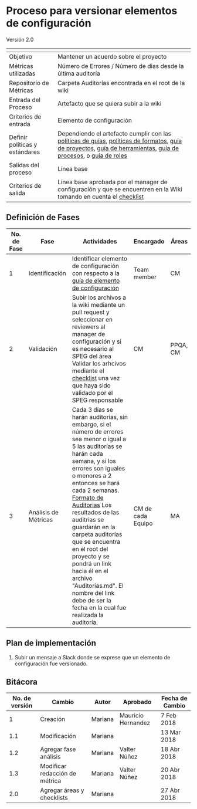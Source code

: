 # Proceso para versionar elementos de configuración
Versión 2.0


[]() | []()  
--|--
Objetivo| Mantener un acuerdo sobre el proyecto
Métricas utilizadas | Número de Errores / Número de dias desde la última auditoría
Repositorio de Métricas | Carpeta Auditorías encontrada en el root de la wiki
Entrada del Proceso | Artefacto que se quiera subir a la wiki
Criterios de entrada | Elemento de configuración
Definir políticas y estándares | Dependiendo el artefacto cumplir con las [políticas de guías](https://github.com/CaveLabs-1/Wiki/blob/master/Calidad/Politicas%20Generales/Politicas%20Guias.md), [políticas de formatos](https://github.com/CaveLabs-1/Wiki/blob/master/Calidad/Politicas%20Generales/Politicas%20Formatos.md), [guía de proyectos](https://github.com/CaveLabs-1/Wiki/blob/master/Configuracion/Guias/Guia%20Proyecto.md), [guía de herramientas](https://github.com/CaveLabs-1/Wiki/blob/master/Configuracion/Guias/Guia%20Herramientas.md), [guía de procesos](https://github.com/CaveLabs-1/Wiki/blob/master/Configuracion/Guias/Guia%20Procesos.md), o [guía de roles](https://github.com/CaveLabs-1/Wiki/blob/master/Configuracion/Guias/Guia%20Roles.md)
Salidas del proceso | Línea base
Criterios de salida | Línea base aprobada por el manager de configuración y que se encuentren en la Wiki tomando en cuenta el [checklist](https://docs.google.com/spreadsheets/d/18sip07IcwXP1hOEYeHXHiEgInX6_O9oWMhLfAf98j-c/edit?usp=sharing)

## Definición de Fases
No. de Fase | Fase | Actividades | Encargado | Áreas
------------|------|-------------|-----------|-------
1 | Identificación | Identificar elemento de configuración con respecto a la [guía de elemento de configuración](https://github.com/CaveLabs-1/Wiki/blob/master/Configuracion/Guias/Guia%20Configuration%20Item.md) | Team member | CM
2 | Validación | Subir los archivos a la wiki mediante un pull request y seleccionar en reviewers al manager de configuración y si es necesario al SPEG del área </br> Validar los arhcivos mediante el [checklist](https://docs.google.com/spreadsheets/d/18sip07IcwXP1hOEYeHXHiEgInX6_O9oWMhLfAf98j-c/edit?usp=sharing) una vez que haya sido validado por el SPEG responsable | CM | PPQA, CM
3 | Análisis de Métricas | Cada 3 días se harán auditorias, sin embargo, si el número de errores sea menor o igual a 5 las auditorías se harán cada semana, y si los errores son iguales o menores a 2 entonces se hará cada 2 semanas. [Formato de Auditorias](https://github.com/CaveLabs-1/Wiki/blob/master/Configuracion/Auditor%C3%ADa%20Configuraci%C3%B3n.xlsx) Los resultados de las auditrias se guardarán en la carpeta auditorias que se encuentra en el root del proyecto y se pondrá un link hacia él en el archivo "Auditorias.md". El nombre del link debe de ser la fecha en la cual fue realizada la auditoría. | CM de cada Equipo | MA



## Plan de implementación
1. Subir un mensaje a Slack donde se exprese que un elemento de configuración fue versionado.

## Bitácora
No. de versión | Cambio | Autor | Aprobado | Fecha de Cambio
---------------|--------|-------|----------|-----------------
1 | Creación | Mariana | Mauricio Hernandez | 7 Feb 2018
1.1 | Modificación | Mariana | |13 Mar 2018
1.2 | Agregar fase análisis | Mariana | Valter Núñez | 18 Abr 2018
1.3 | Modificar redacción de métrica | Mariana | Valter Núñez | 20 Abr 2018
2.0 | Agregar áreas y checklists | Mariana | | 27 Abr 2018
